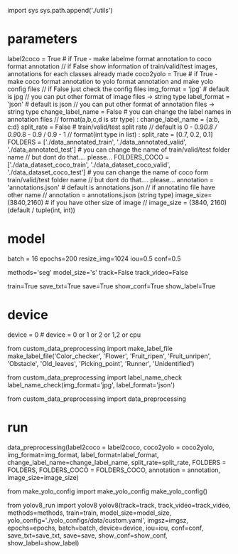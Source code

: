 import sys
sys.path.append('./utils')

# parameters
label2coco = True                # if True - make labelme format annotation to coco format annotation // if False show information of train/valid/test images, annotations for each classes already made
coco2yolo = True          # if True - make coco format annotation to yolo format annotation and make yolo config files // if False just check the config files
img_format = 'jpg'               # default is jpg // you can put other format of image files -> string type
label_format = 'json'            # default is json // you can put other format of annotation files -> string type
change_label_name = False        # you can change the label names in annotation files // format(a,b,c,d is str type) : change_label_name = {a:b, c:d}
split_rate = False               # train/valid/test split rate // default is 0 - 0.9*0.8 / 0.9*0.8 - 0.9 / 0.9 - 1 // format(int type in list) : split_rate = [0.7, 0.2, 0.1]
FOLDERS = ['./data_annotated_train', './data_annotated_valid', './data_annotated_test']                # you can change the name of train/valid/test folder name // but dont do that.... please...
FOLDERS_COCO = ['./data_dataset_coco_train', './data_dataset_coco_valid', './data_dataset_coco_test']  # you can change the name of coco form train/valid/test folder name // but dont do that.... please...
annotation = 'annotations.json'  # default is annotations.json // if annotatino file have other name // annotation = annotations.json (string type)
image_size=(3840,2160)           # if you have other size of image // image_size = (3840, 2160) (default / tuple(int, int))

# model
batch = 16
epochs=200
resize_img=1024
iou=0.5
conf=0.5

methods='seg'
model_size='s'
track=False
track_video=False

train=True
save_txt=True
save=True
show_conf=True
show_label=True

# device
device = 0                       # device = 0 or 1 or 2 or 1,2 or cpu

from custom_data_preprocessing import make_label_file
make_label_file('Color_checker', 'Flower', 'Fruit_ripen', 'Fruit_unripen', 'Obstacle', 'Old_leaves', 'Picking_point', 'Runner', 'Unidentified')

from custom_data_preprocessing import label_name_check
label_name_check(img_format='jpg', label_format='json')

from custom_data_preprocessing import data_preprocessing

# run
data_preprocessing(label2coco = label2coco, coco2yolo = coco2yolo, img_format=img_format, label_format=label_format, change_label_name=change_label_name, split_rate=split_rate, FOLDERS = FOLDERS, FOLDERS_COCO = FOLDERS_COCO, annotation = annotation, image_size=image_size)

from make_yolo_config import make_yolo_config
make_yolo_config()

from yolov8_run import yolov8
yolov8(track=track, track_video=track_video, methods=methods, train=train, model_size=model_size, yolo_config='./yolo_configs/data/custom.yaml', imgsz=imgsz, epochs=epochs, batch=batch, device=device, iou=iou, conf=conf, save_txt=save_txt, save=save, show_conf=show_conf, show_label=show_label)

